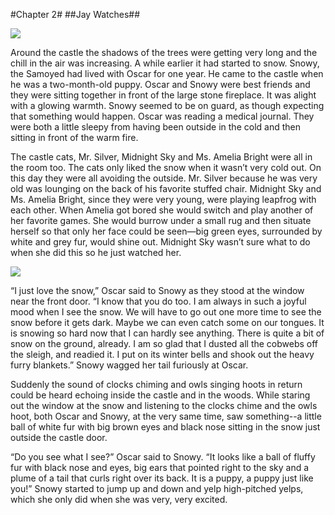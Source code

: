 #Chapter 2#
##Jay Watches##

<div class="pagebreak"></div>

![](illustrations/castle-door.jpg)

Around the castle the shadows of the trees were getting very long and the chill in the air was increasing. A while earlier it had started to snow. Snowy, the Samoyed had lived with Oscar for one year. He came to the castle when he was a two-month-old puppy. Oscar and Snowy were best friends and they were sitting together in front of the large stone fireplace. It was alight with a glowing warmth. Snowy seemed to be on guard, as though expecting that something would happen. Oscar was reading a medical journal. They were both a little sleepy from having been outside in the cold and then sitting in front of the warm fire.

The castle cats, Mr. Silver, Midnight Sky and Ms. Amelia Bright were all in the room too. The cats only liked the snow when it wasn’t very cold out. On this day they were all avoiding the outside. Mr. Silver because he was very old was lounging on the back of his favorite stuffed chair. Midnight Sky and Ms. Amelia Bright, since they were very young, were playing leapfrog with each other. When Amelia got bored she would switch and play another of her favorite games. She would burrow under a small rug and then situate herself so that only her face could be seen—big green eyes, surrounded by white and grey fur, would shine out. Midnight Sky wasn’t sure what to do when she did this so he just watched her.

![](illustrations/castle-door.jpg)

“I just love the snow,” Oscar said to Snowy as they stood at the window near the front door. “I know that you do too. I am always in such a joyful mood when I see the snow. We will have to go out one more time to see the snow before it gets dark. Maybe we can even catch some on our tongues. It is snowing so hard now that I can hardly see anything. There is quite a bit of snow on the ground, already. I am so glad that I dusted all the cobwebs off the sleigh, and readied it. I put on its winter bells and shook out the heavy furry blankets.” Snowy wagged her tail furiously at Oscar.

Suddenly the sound of clocks chiming and owls singing hoots in return could be heard echoing inside the castle and in the woods. While staring out the window at the snow and listening to the clocks chime and the owls hoot, both Oscar and Snowy, at the very same time, saw something--a little ball of white fur with big brown eyes and black nose sitting in the snow just outside the castle door.

“Do you see what I see?” Oscar said to Snowy. “It looks like a ball of fluffy fur with black nose and eyes, big ears that pointed right to the sky and a plume of a tail that curls right over its back. It is a puppy, a puppy just like you!” Snowy started to jump up and down and yelp high-pitched yelps, which she only did when she was very, very excited.
